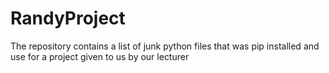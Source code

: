 # RandyProject
The repository contains a list of junk python files that was pip installed and use for a project given to us by our lecturer 

